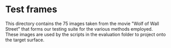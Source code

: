 # Test frames

This directory contains the 75 images taken from the movie
"Wolf of Wall Street" that forms our testing suite for 
the various methods employed. These images are used 
by the scripts in the evaluation folder to project 
onto the target surface.

